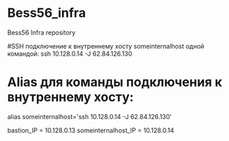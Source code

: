 # Bess56_infra
Bess56 Infra repository

#SSH подключение к внутреннему хосту someinternalhost одной командой:
ssh 10.128.0.14 -J 62.84.126.130

# Alias для команды подключения к внутреннему хосту:
alias someinternalhost='ssh 10.128.0.14 -J 62.84.126.130'

bastion_IP = 10.128.0.13
someinternalhost_IP = 10.128.0.14
